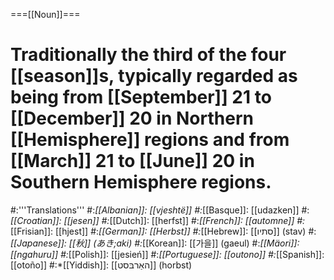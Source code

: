 ===[[Noun]]===
# Traditionally the third of the four [[season]]s, typically regarded as being from [[September]] 21 to [[December]] 20 in Northern [[Hemisphere]] regions and from [[March]] 21 to [[June]] 20 in Southern Hemisphere regions.
#:'''Translations'''
#:*[[Albanian]]: [[vjeshtë]]
#:*[[Basque]]: [[udazken]]
#:*[[Croatian]]: [[jesen]]
#:*[[Dutch]]: [[herfst]]
#:*[[French]]: [[automne]]
#:*[[Frisian]]: [[hjest]]
#:*[[German]]: [[Herbst]]
#:*[[Hebrew]]: [[סתיו]] (stav)
#:*[[Japanese]]: [[秋]] (あき;aki)
#:*[[Korean]]: [[가을]] (gaeul)
#:*[[Mäori]]: [[ngahuru]]
#:*[[Polish]]: [[jesień]]
#:*[[Portuguese]]: [[outono]]
#:*[[Spanish]]: [[otoño]]
#:*[[Yiddish]]: [[האַרבּסט]] (horbst)